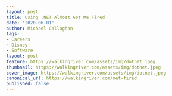 ```yaml
---
layout: post
title: Using .NET Almost Got Me Fired
date: '2020-06-01'
author: Michael Callaghan
tags: 
- Careers
- Disney
- Software
layout: post
feature: https://walkingriver.com/assets/img/dotnet.jpeg
thumbnail: https://walkingriver.com/assets/img/dotnet.jpeg
cover_image: https://walkingriver.com/assets/img/dotnet.jpeg
canonical_url: https://walkingriver.com/net-fired
published: false
---
```




<!--more-->

